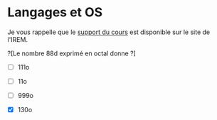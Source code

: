 # Langages et OS

Je vous rappelle que le [support du cours](http://ens-info.irem.univ-mrs.fr/wp-content/uploads/00_cours_debut_info.pdf) est disponible sur le site de l'IREM.

?[Le nombre 88d exprimé en octal donne ?]
-[ ] 111o
-[ ] 11o
-[ ] 999o
-[X] 130o

